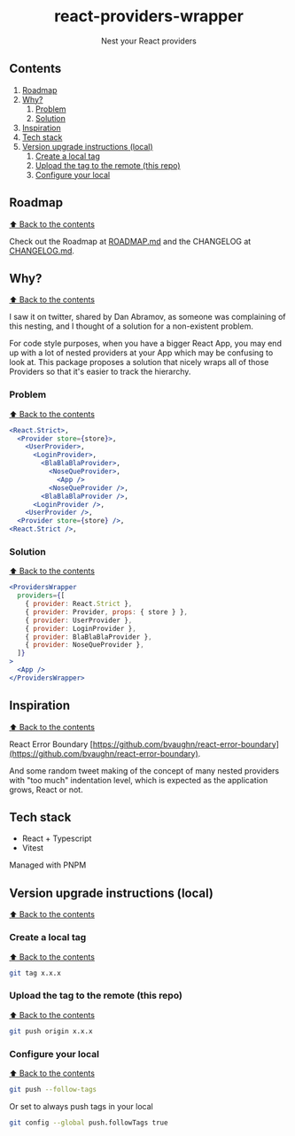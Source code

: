<div align="center">
<h1>react-providers-wrapper</h1>

Nest your React providers

</div>

## Contents

1. [Roadmap](#roadmap)
1. [Why?](#why)
   1. [Problem](#problem)
   1. [Solution](#solution)
1. [Inspiration](#inspiration)
1. [Tech stack](#tech-stack)
1. [Version upgrade instructions (local)](#Version)
   1. [Create a local tag](#Create)
   1. [Upload the tag to the remote (this repo)](#Upload)
   1. [Configure your local](#Configure)

## Roadmap

[⬆ Back to the contents](#contents)

Check out the Roadmap at [ROADMAP.md](./ROADMAP.md) and the CHANGELOG at [CHANGELOG.md](./CHANGELOG.md).

## Why?

[⬆ Back to the contents](#contents)

I saw it on twitter, shared by Dan Abramov, as someone was complaining of this nesting, and I thought of a solution for a non-existent problem.

For code style purposes, when you have a bigger React App, you may end up with a lot of nested providers at your App which may be confusing to look at. This package proposes a solution that nicely wraps all of those Providers so that it's easier to track the hierarchy.

### Problem

[⬆ Back to the contents](#contents)

```jsx
<React.Strict>,
  <Provider store={store}>,
    <UserProvider>,
      <LoginProvider>,
        <BlaBlaBlaProvider>,
          <NoseQueProvider>,
            <App />
          <NoseQueProvider />,
        <BlaBlaBlaProvider />,
      <LoginProvider />,
    <UserProvider />,
  <Provider store={store} />,
<React.Strict />,
```

### Solution

[⬆ Back to the contents](#contents)

```jsx
<ProvidersWrapper
  providers={[
    { provider: React.Strict },
    { provider: Provider, props: { store } },
    { provider: UserProvider },
    { provider: LoginProvider },
    { provider: BlaBlaBlaProvider },
    { provider: NoseQueProvider },
  ]}
>
  <App />
</ProvidersWrapper>
```

## Inspiration

[⬆ Back to the contents](#contents)

React Error Boundary [https://github.com/bvaughn/react-error-boundary](https://github.com/bvaughn/react-error-boundary).

And some random tweet making of the concept of many nested providers with "too much" indentation level, which is expected as the application grows, React or not.

## Tech stack

- React + Typescript
- Vitest

Managed with PNPM

## Version upgrade instructions (local)

[⬆ Back to the contents](#contents)

### Create a local tag

[⬆ Back to the contents](#contents)

```bash
git tag x.x.x
```

### Upload the tag to the remote (this repo)

[⬆ Back to the contents](#contents)

```bash
git push origin x.x.x
```

### Configure your local

[⬆ Back to the contents](#contents)

```bash
git push --follow-tags
```

Or set to always push tags in your local

```bash
git config --global push.followTags true
```
